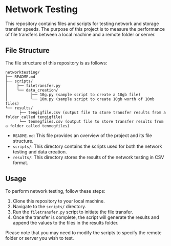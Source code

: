 # Network Testing

This repository contains files and scripts for testing network and storage transfer speeds. The purpose of this project is to measure the performance of file transfers between a local machine and a remote folder or server.

## File Structure

The file structure of this repository is as follows:

```
networktesting/
├── README.md
├── scripts/
│    ├── filetransfer.py
│    └── data_creation/
│          ├── 10g.py (sample script to create a 10gb file)
│          └── 10m.py (sample script to create 10gb worth of 10mb files)
└── results/
      ├── tengigfile.csv (output file to store transfer results from a folder called tengigfile)
      └── tenmegfiles.csv (output file to store transfer results from a folder called tenmegfiles)
```

- `README.md`: This file provides an overview of the project and its file structure.
- `scripts/`: This directory contains the scripts used for both the network testing and data creation.
- `results/`: This directory stores the results of the network testing in CSV format.

## Usage

To perform network testing, follow these steps:

1. Clone this repository to your local machine.
2. Navigate to the `scripts/` directory.
3. Run the `filetransfer.py` script to initiate the file transfer.
4. Once the transfer is complete, the script will generate the results and append the values to the files in the results folder.

Please note that you may need to modify the scripts to specify the remote folder or server you wish to test.
